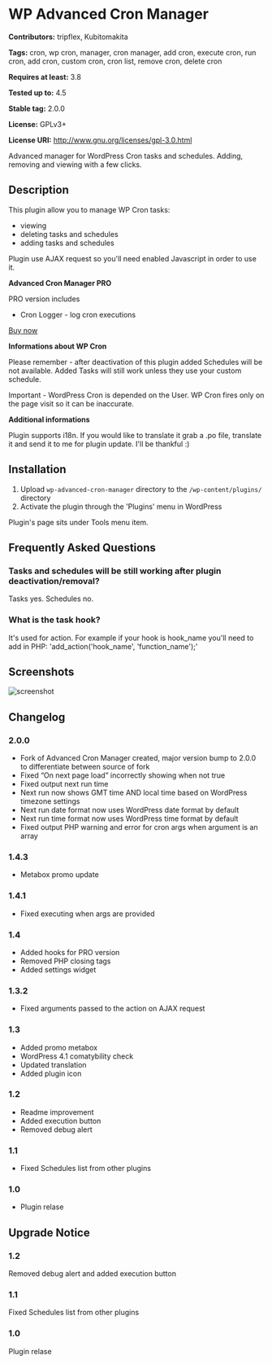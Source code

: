 # WP Advanced Cron Manager #
**Contributors:** tripflex, Kubitomakita
  
**Tags:** cron, wp cron, manager, cron manager, add cron, execute cron, run cron, add cron, custom cron, cron list, remove cron, delete cron
  
**Requires at least:** 3.8
  
**Tested up to:** 4.5
  
**Stable tag:** 2.0.0
  
**License:** GPLv3+
  
**License URI:** http://www.gnu.org/licenses/gpl-3.0.html
  

Advanced manager for WordPress Cron tasks and schedules. Adding, removing and viewing with a few clicks. 

## Description ##

This plugin allow you to manage WP Cron tasks:

* viewing
* deleting tasks and schedules
* adding tasks and schedules

Plugin use AJAX request so you'll need enabled Javascript in order to use it.

**Advanced Cron Manager PRO**

PRO version includes

* Cron Logger - log cron executions

[Buy now](http://underdev.it/downloads/advanced-cron-manager-pro/ "Advanced Cron Manager PRO")

**Informations about WP Cron**

Please remember - after deactivation of this plugin added Schedules will be not available. Added Tasks will still work unless they use your custom schedule.

Important - WordPress Cron is depended on the User. WP Cron fires only on the page visit so it can be inaccurate.

**Additional informations**

Plugin supports i18n. If you would like to translate it grab a .po file, translate it and send it to me for plugin update. I'll be thankful :)

## Installation ##

1. Upload `wp-advanced-cron-manager` directory to the `/wp-content/plugins/` directory
1. Activate the plugin through the 'Plugins' menu in WordPress

Plugin's page sits under Tools menu item.

## Frequently Asked Questions ##

### Tasks and schedules will be still working after plugin deactivation/removal? ###

Tasks yes. Schedules no.

### What is the task hook? ###

It's used for action. For example if your hook is hook_name you'll need to add in PHP:
'add_action('hook_name', 'function_name');'

## Screenshots ##
![screenshot](https://smyl.es/img/Screenshot_2016-04-18_10-04-59_PM.png)

## Changelog ##

### 2.0.0 ###
* Fork of Advanced Cron Manager created, major version bump to 2.0.0 to differentiate between source of fork
* Fixed “On next page load” incorrectly showing when not true
* Fixed output next run time
* Next run now shows GMT time AND local time based on WordPress timezone settings
* Next run date format now uses WordPress date format by default
* Next run time format now uses WordPress time format by default
* Fixed output PHP warning and error for cron args when argument is an array

### 1.4.3 ###
* Metabox promo update

### 1.4.1 ###
* Fixed executing when args are provided

### 1.4 ###
* Added hooks for PRO version
* Removed PHP closing tags
* Added settings widget

### 1.3.2 ###
* Fixed arguments passed to the action on AJAX request

### 1.3 ###
* Added promo metabox
* WordPress 4.1 comatybility check
* Updated translation
* Added plugin icon

### 1.2 ###
* Readme improvement
* Added execution button
* Removed debug alert

### 1.1 ###
* Fixed Schedules list from other plugins

### 1.0 ###
* Plugin relase

## Upgrade Notice ##

### 1.2 ###
Removed debug alert and added execution button

### 1.1 ###
Fixed Schedules list from other plugins

### 1.0 ###
Plugin relase
